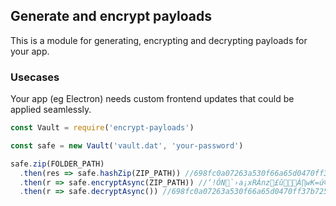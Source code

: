 ## Generate and encrypt payloads

This is a module for generating, encrypting and decrypting payloads for your app.

### Usecases

Your app (eg Electron) needs custom frontend updates that could be applied seamlessly.

```js
const Vault = require('encrypt-payloads')

const safe = new Vault('vault.dat', 'your-password')

safe.zip(FOLDER_PATH)
  .then(res => safe.hashZip(ZIP_PATH)) //698fc0a07263a530f66a65d0470ff37b725ec16062bd060bcf8a4a645da27885
  .then(r => safe.encryptAsync(ZIP_PATH)) //‘!ÓN `›a¡xRÁnz£ûÀ∏wK=ú©ÒF)cîø…Z˘∑?c˘ Ë$s
  .then(r => safe.decryptAsync()) //698fc0a07263a530f66a65d0470ff37b725ec16062bd060bcf8a4a645da27885
```
